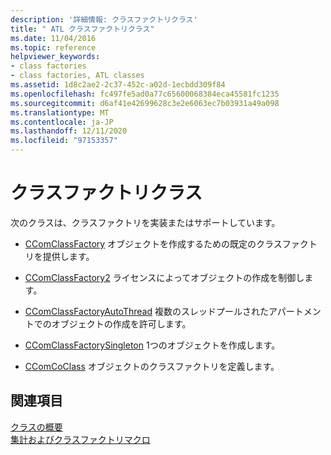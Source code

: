 ```yaml
---
description: '詳細情報: クラスファクトリクラス'
title: " ATL クラスファクトリクラス"
ms.date: 11/04/2016
ms.topic: reference
helpviewer_keywords:
- class factories
- class factories, ATL classes
ms.assetid: 1d8c2ae2-2c37-452c-a02d-1ecbdd309f84
ms.openlocfilehash: fc497fe5ad0a77c65600068384eca45581fc1235
ms.sourcegitcommit: d6af41e42699628c3e2e6063ec7b03931a49a098
ms.translationtype: MT
ms.contentlocale: ja-JP
ms.lasthandoff: 12/11/2020
ms.locfileid: "97153357"
---
```

# <a name="class-factories-classes"></a>クラスファクトリクラス

次のクラスは、クラスファクトリを実装またはサポートしています。

- [CComClassFactory](../atl/reference/ccomclassfactory-class.md) オブジェクトを作成するための既定のクラスファクトリを提供します。

- [CComClassFactory2](../atl/reference/ccomclassfactory2-class.md) ライセンスによってオブジェクトの作成を制御します。

- [CComClassFactoryAutoThread](../atl/reference/ccomclassfactoryautothread-class.md) 複数のスレッドプールされたアパートメントでのオブジェクトの作成を許可します。

- [CComClassFactorySingleton](../atl/reference/ccomclassfactorysingleton-class.md) 1つのオブジェクトを作成します。

- [CComCoClass](../atl/reference/ccomcoclass-class.md) オブジェクトのクラスファクトリを定義します。

## <a name="see-also"></a>関連項目

[クラスの概要](../atl/atl-class-overview.md)<br/>
[集計およびクラスファクトリマクロ](../atl/reference/aggregation-and-class-factory-macros.md)
